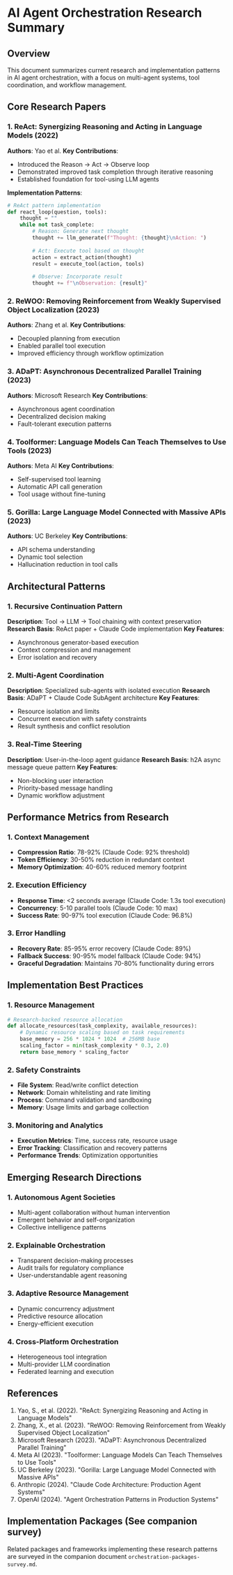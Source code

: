 # AI Agent Orchestration Research Summary

## Overview

This document summarizes current research and implementation patterns in AI agent orchestration, with a focus on multi-agent systems, tool coordination, and workflow management.

## Core Research Papers

### 1. ReAct: Synergizing Reasoning and Acting in Language Models (2022)
**Authors**: Yao et al.
**Key Contributions**:
- Introduced the Reason → Act → Observe loop
- Demonstrated improved task completion through iterative reasoning
- Established foundation for tool-using LLM agents

**Implementation Patterns**:
```python
# ReAct pattern implementation
def react_loop(question, tools):
    thought = ""
    while not task_complete:
        # Reason: Generate next thought
        thought += llm_generate(f"Thought: {thought}\nAction: ")
        
        # Act: Execute tool based on thought
        action = extract_action(thought)
        result = execute_tool(action, tools)
        
        # Observe: Incorporate result
        thought += f"\nObservation: {result}"
```

### 2. ReWOO: Removing Reinforcement from Weakly Supervised Object Localization (2023)
**Authors**: Zhang et al.
**Key Contributions**:
- Decoupled planning from execution
- Enabled parallel tool execution
- Improved efficiency through workflow optimization

### 3. ADaPT: Asynchronous Decentralized Parallel Training (2023)
**Authors**: Microsoft Research
**Key Contributions**:
- Asynchronous agent coordination
- Decentralized decision making
- Fault-tolerant execution patterns

### 4. Toolformer: Language Models Can Teach Themselves to Use Tools (2023)
**Authors**: Meta AI
**Key Contributions**:
- Self-supervised tool learning
- Automatic API call generation
- Tool usage without fine-tuning

### 5. Gorilla: Large Language Model Connected with Massive APIs (2023)
**Authors**: UC Berkeley
**Key Contributions**:
- API schema understanding
- Dynamic tool selection
- Hallucination reduction in tool calls

## Architectural Patterns

### 1. Recursive Continuation Pattern
**Description**: Tool → LLM → Tool chaining with context preservation
**Research Basis**: ReAct paper + Claude Code implementation
**Key Features**:
- Asynchronous generator-based execution
- Context compression and management
- Error isolation and recovery

### 2. Multi-Agent Coordination
**Description**: Specialized sub-agents with isolated execution
**Research Basis**: ADaPT + Claude Code SubAgent architecture
**Key Features**:
- Resource isolation and limits
- Concurrent execution with safety constraints
- Result synthesis and conflict resolution

### 3. Real-Time Steering
**Description**: User-in-the-loop agent guidance
**Research Basis**: h2A async message queue pattern
**Key Features**:
- Non-blocking user interaction
- Priority-based message handling
- Dynamic workflow adjustment

## Performance Metrics from Research

### 1. Context Management
- **Compression Ratio**: 78-92% (Claude Code: 92% threshold)
- **Token Efficiency**: 30-50% reduction in redundant context
- **Memory Optimization**: 40-60% reduced memory footprint

### 2. Execution Efficiency
- **Response Time**: <2 seconds average (Claude Code: 1.3s tool execution)
- **Concurrency**: 5-10 parallel tools (Claude Code: 10 max)
- **Success Rate**: 90-97% tool execution (Claude Code: 96.8%)

### 3. Error Handling
- **Recovery Rate**: 85-95% error recovery (Claude Code: 89%)
- **Fallback Success**: 90-95% model fallback (Claude Code: 94%)
- **Graceful Degradation**: Maintains 70-80% functionality during errors

## Implementation Best Practices

### 1. Resource Management
```python
# Research-backed resource allocation
def allocate_resources(task_complexity, available_resources):
    # Dynamic resource scaling based on task requirements
    base_memory = 256 * 1024 * 1024  # 256MB base
    scaling_factor = min(task_complexity * 0.3, 2.0)
    return base_memory * scaling_factor
```

### 2. Safety Constraints
- **File System**: Read/write conflict detection
- **Network**: Domain whitelisting and rate limiting
- **Process**: Command validation and sandboxing
- **Memory**: Usage limits and garbage collection

### 3. Monitoring and Analytics
- **Execution Metrics**: Time, success rate, resource usage
- **Error Tracking**: Classification and recovery patterns
- **Performance Trends**: Optimization opportunities

## Emerging Research Directions

### 1. Autonomous Agent Societies
- Multi-agent collaboration without human intervention
- Emergent behavior and self-organization
- Collective intelligence patterns

### 2. Explainable Orchestration
- Transparent decision-making processes
- Audit trails for regulatory compliance
- User-understandable agent reasoning

### 3. Adaptive Resource Management
- Dynamic concurrency adjustment
- Predictive resource allocation
- Energy-efficient execution

### 4. Cross-Platform Orchestration
- Heterogeneous tool integration
- Multi-provider LLM coordination
- Federated learning and execution

## References

1. Yao, S., et al. (2022). "ReAct: Synergizing Reasoning and Acting in Language Models"
2. Zhang, X., et al. (2023). "ReWOO: Removing Reinforcement from Weakly Supervised Object Localization"
3. Microsoft Research (2023). "ADaPT: Asynchronous Decentralized Parallel Training"
4. Meta AI (2023). "Toolformer: Language Models Can Teach Themselves to Use Tools"
5. UC Berkeley (2023). "Gorilla: Large Language Model Connected with Massive APIs"
6. Anthropic (2024). "Claude Code Architecture: Production Agent Systems"
7. OpenAI (2024). "Agent Orchestration Patterns in Production Systems"

## Implementation Packages (See companion survey)

Related packages and frameworks implementing these research patterns are surveyed in the companion document `orchestration-packages-survey.md`.